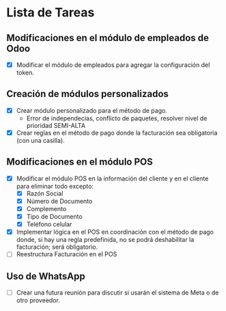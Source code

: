 # Lista de Tareas

## Modificaciones en el módulo de empleados de Odoo
- [X] Modificar el módulo de empleados para agregar la configuración del token.

## Creación de módulos personalizados
- [X] Crear módulo personalizado para el método de pago.
  -  Error de independecias, conflicto de paquetes, resolver nivel de prioridad SEMI-ALTA 
- [X] Crear reglas en el método de pago donde la facturación sea obligatoria (con una casilla).

## Modificaciones en el módulo POS
- [X] Modificar el módulo POS en la información del cliente y en el cliente para eliminar todo excepto:
  - [X] Razón Social
  - [X] Número de Documento
  - [X] Complemento
  - [X] Tipo de Documento
  - [X] Teléfono celular
- [X] Implementar lógica en el POS en coordinación con el método de pago donde, si hay una regla predefinida, no se podrá deshabilitar la facturación; será obligatorio.
- [ ] Reestructura Facturación en el POS

## Uso de WhatsApp
- [ ] Crear una futura reunión para discutir si usarán el sistema de Meta o de otro proveedor.
